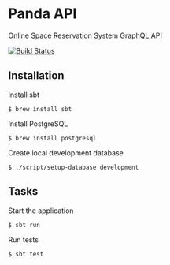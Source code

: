 # Panda API

Online Space Reservation System GraphQL API

[![Build Status](https://travis-ci.org/itforge-eros/panda-api.svg?branch=develop)](https://travis-ci.org/itforge-eros/panda-api)

## Installation

Install sbt
```shell
$ brew install sbt
```

Install PostgreSQL
```shell
$ brew install postgresql
```

Create local development database
```shell
$ ./script/setup-database development
```

## Tasks

Start the application
```shell
$ sbt run
```

Run tests
```shell
$ sbt test
```

